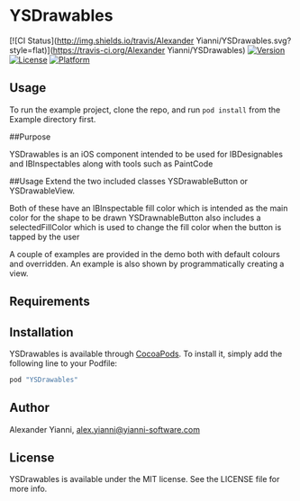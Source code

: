 # YSDrawables

[![CI Status](http://img.shields.io/travis/Alexander Yianni/YSDrawables.svg?style=flat)](https://travis-ci.org/Alexander Yianni/YSDrawables)
[![Version](https://img.shields.io/cocoapods/v/YSDrawables.svg?style=flat)](http://cocoapods.org/pods/YSDrawables)
[![License](https://img.shields.io/cocoapods/l/YSDrawables.svg?style=flat)](http://cocoapods.org/pods/YSDrawables)
[![Platform](https://img.shields.io/cocoapods/p/YSDrawables.svg?style=flat)](http://cocoapods.org/pods/YSDrawables)

## Usage

To run the example project, clone the repo, and run `pod install` from the Example directory first.

##Purpose

YSDrawables is an iOS component intended to be used for IBDesignables and IBInspectables along with tools such as PaintCode

##Usage
Extend the two included classes YSDrawableButton or YSDrawableView.

Both of these have an IBInspectable fill color which is intended as the main color for the shape to be drawn
YSDrawnableButton also includes a selectedFillColor which is used to change the fill color when the button is tapped by the user

A couple of examples are provided in the demo both with default colours and overridden.
An example is also shown by programmatically creating a view.

## Requirements

## Installation

YSDrawables is available through [CocoaPods](http://cocoapods.org). To install
it, simply add the following line to your Podfile:

```ruby
pod "YSDrawables"
```

## Author

Alexander Yianni, alex.yianni@yianni-software.com

## License

YSDrawables is available under the MIT license. See the LICENSE file for more info.
